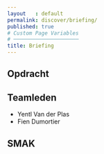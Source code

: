 ```yaml
---
layout   : default
permalink: discover/briefing/
published: true
# Custom Page Variables
# ─────────────────────
title: Briefing
---
```


Opdracht
--------

Teamleden
---------

 - Yentl Van der Plas
 - Fien Dumortier

SMAK
--------------
